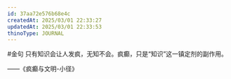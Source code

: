 ```yaml
---
id: 37aa72e576b68e4c
createdAt: 2025/03/01 22:33:27
updatedAt: 2025/03/01 22:33:53
thinoType: JOURNAL
---
```

#金句 只有知识会让人发疯，无知不会。疯癫，只是“知识”这一镇定剂的副作用。

——《疯癫与文明-小径》